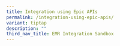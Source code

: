 ```yaml
---
title: Integration using Epic APIs
permalink: /integration-using-epic-apis/
variant: tiptap
description: ""
third_nav_title: EMR Integration Sandbox
---
```

